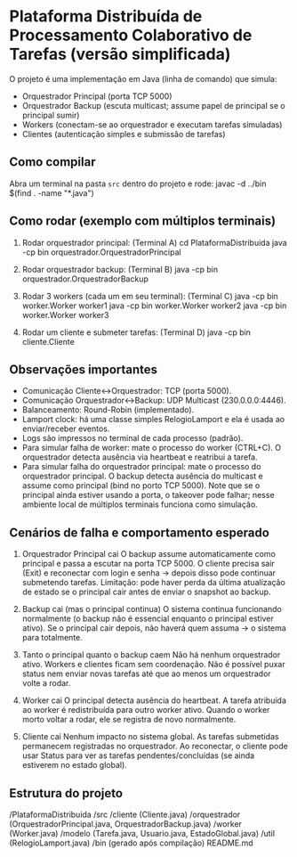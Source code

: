 Plataforma Distribuída de Processamento Colaborativo de Tarefas (versão simplificada)
===================================================================================

O projeto é uma implementação em Java (linha de comando) que simula:
- Orquestrador Principal (porta TCP 5000)
- Orquestrador Backup (escuta multicast; assume papel de principal se o principal sumir)
- Workers (conectam-se ao orquestrador e executam tarefas simuladas)
- Clientes (autenticação simples e submissão de tarefas)

Como compilar
-------------
Abra um terminal na pasta `src` dentro do projeto e rode:
  javac -d ../bin $(find . -name "*.java")

Como rodar (exemplo com múltiplos terminais)
--------------------------------------------
1) Rodar orquestrador principal:
   (Terminal A)
   cd PlataformaDistribuida
   java -cp bin orquestrador.OrquestradorPrincipal

2) Rodar orquestrador backup:
   (Terminal B)
   java -cp bin orquestrador.OrquestradorBackup

3) Rodar 3 workers (cada um em seu terminal):
   (Terminal C)
   java -cp bin worker.Worker worker1
   java -cp bin worker.Worker worker2
   java -cp bin worker.Worker worker3

4) Rodar um cliente e submeter tarefas:
   (Terminal D)
   java -cp bin cliente.Cliente

Observações importantes
-----------------------
- Comunicação Cliente↔Orquestrador: TCP (porta 5000).
- Comunicação Orquestrador↔Backup: UDP Multicast (230.0.0.0:4446).
- Balanceamento: Round-Robin (implementado).
- Lamport clock: há uma classe simples RelogioLamport e ela é usada ao enviar/receber eventos.
- Logs são impressos no terminal de cada processo (padrão).
- Para simular falha de worker: mate o processo do worker (CTRL+C). O orquestrador detecta ausência via heartbeat e reatribui a tarefa.
- Para simular falha do orquestrador principal: mate o processo do orquestrador principal. O backup detecta ausência do multicast e assume como principal (bind no porto TCP 5000). Note que se o principal ainda estiver usando a porta, o takeover pode falhar; nesse ambiente local de múltiplos terminais funciona como simulação.

Cenários de falha e comportamento esperado
------------------------------------------
1) Orquestrador Principal cai
   O backup assume automaticamente como principal e passa a escutar na porta TCP 5000.
   O cliente precisa sair (Exit) e reconectar com login e senha → depois disso pode continuar submetendo tarefas.
   Limitação: pode haver perda da última atualização de estado se o principal cair antes de enviar o snapshot ao backup.

2) Backup cai (mas o principal continua)
   O sistema continua funcionando normalmente (o backup não é essencial enquanto o principal estiver ativo).
   Se o principal cair depois, não haverá quem assuma → o sistema para totalmente.

3) Tanto o principal quanto o backup caem
Não há nenhum orquestrador ativo.
Workers e clientes ficam sem coordenação.
Não é possível puxar status nem enviar novas tarefas até que ao menos um orquestrador volte a rodar.

4) Worker cai
O principal detecta ausência do heartbeat.
A tarefa atribuída ao worker é redistribuída para outro worker ativo.
Quando o worker morto voltar a rodar, ele se registra de novo normalmente.

5) Cliente cai
Nenhum impacto no sistema global.
As tarefas submetidas permanecem registradas no orquestrador.
Ao reconectar, o cliente pode usar Status para ver as tarefas pendentes/concluídas (se ainda estiverem no estado global).


Estrutura do projeto
--------------------
/PlataformaDistribuida
  /src
    /cliente (Cliente.java)
    /orquestrador (OrquestradorPrincipal.java, OrquestradorBackup.java)
    /worker (Worker.java)
    /modelo (Tarefa.java, Usuario.java, EstadoGlobal.java)
    /util (RelogioLamport.java)
  /bin  (gerado após compilação)
  README.md


